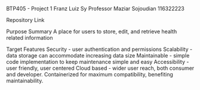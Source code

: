 BTP405 - Project 1								                         Franz Luiz Sy
Professor Maziar Sojoudian								                     116322223

Repository Link

Purpose Summary
A place for users to store, edit, and retrieve health related information 

Target Features
Security - user authentication and permissions
Scalability - data storage can accommodate increasing data size
Maintainable - simple code implementation to keep maintenance simple and easy
Accessibility - user friendly, user centered
Cloud based - wider user reach, both consumer and developer. Containerized for maximum compatibility, benefiting maintainability.
